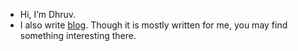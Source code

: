 - Hi, I’m Dhruv.
- I also write [blog](https://dhruvpatel.dev). Though it is mostly written for me, you may find something interesting there.

<!---
DhruvPatel01/DhruvPatel01 is a ✨ special ✨ repository because its `README.md` (this file) appears on your GitHub profile.
You can click the Preview link to take a look at your changes.
--->
